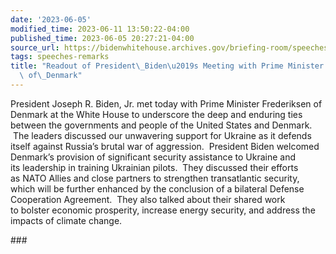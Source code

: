 ```yaml
---
date: '2023-06-05'
modified_time: 2023-06-11 13:50:22-04:00
published_time: 2023-06-05 20:27:21-04:00
source_url: https://bidenwhitehouse.archives.gov/briefing-room/speeches-remarks/2023/06/05/readout-of-president-bidens-meeting-with-prime-minister-frederiksen-of-denmark/
tags: speeches-remarks
title: "Readout of President\_Biden\u2019s Meeting with Prime Minister Frederiksen\
  \ of\_Denmark"
---
```

 
President Joseph R. Biden, Jr. met today with Prime Minister Frederiksen
of Denmark at the White House to underscore the deep and enduring ties
between the governments and people of the United States and Denmark.
 The leaders discussed our unwavering support for Ukraine as it defends
itself against Russia’s brutal war of aggression.  President Biden
welcomed Denmark’s provision of significant security assistance to
Ukraine and its leadership in training Ukrainian pilots.  They discussed
their efforts as NATO Allies and close partners to strengthen
transatlantic security, which will be further enhanced by the conclusion
of a bilateral Defense Cooperation Agreement.  They also talked about
their shared work to bolster economic prosperity, increase energy
security, and address the impacts of climate change.

\###
